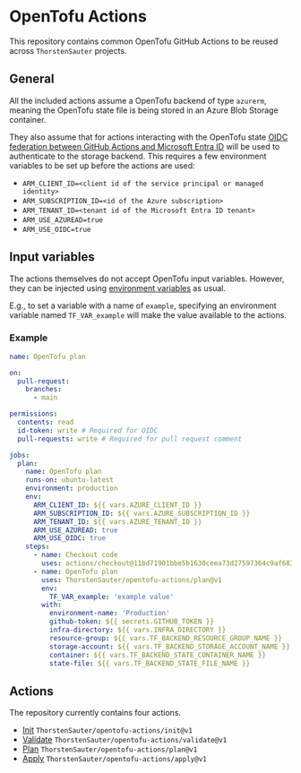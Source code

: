 ﻿# OpenTofu Actions

This repository contains common OpenTofu GitHub Actions to be reused across `ThorstenSauter` projects.

## General

All the included actions assume a OpenTofu backend of type `azurerm`, meaning the OpenTofu state file is being stored
in an Azure Blob Storage container.

They also assume that for actions interacting with the OpenTofu
state [OIDC federation between GitHub Actions and Microsoft Entra ID](https://learn.microsoft.com/en-us/azure/developer/github/connect-from-azure)
will be used to authenticate to the storage backend.
This requires a few environment variables to be set up before the actions are used:

- `ARM_CLIENT_ID=<client id of the service principal or managed identity>`
- `ARM_SUBSCRIPTION_ID=<id of the Azure subscription>`
- `ARM_TENANT_ID=<tenant id of the Microsoft Entra ID tenant>`
- `ARM_USE_AZUREAD=true`
- `ARM_USE_OIDC=true`

## Input variables

The actions themselves do not accept OpenTofu input variables.
However, they can be injected
using [environment variables](https://developer.hashicorp.com/opentofu/language/values/variables#environment-variables)
as usual.

E.g., to set a variable with a name of `example`, specifying an environment variable named `TF_VAR_example`
will make the value available to the actions.

### Example

```yaml
name: OpenTofu plan

on:
  pull-request:
    branches:
      - main

permissions:
  contents: read
  id-token: write # Required for OIDC
  pull-requests: write # Required for pull request comment

jobs:
  plan:
    name: OpenTofu plan
    runs-on: ubuntu-latest
    environment: production
    env:
      ARM_CLIENT_ID: ${{ vars.AZURE_CLIENT_ID }}
      ARM_SUBSCRIPTION_ID: ${{ vars.AZURE_SUBSCRIPTION_ID }}
      ARM_TENANT_ID: ${{ vars.AZURE_TENANT_ID }}
      ARM_USE_AZUREAD: true
      ARM_USE_OIDC: true
    steps:
      - name: Checkout code
        uses: actions/checkout@11bd71901bbe5b1630ceea73d27597364c9af683 # v4.2.2
      - name: OpenTofu plan
        uses: ThorstenSauter/opentofu-actions/plan@v1
        env:
          TF_VAR_example: 'example value'
        with:
          environment-name: 'Production'
          github-token: ${{ secrets.GITHUB_TOKEN }}
          infra-directory: ${{ vars.INFRA_DIRECTORY }}
          resource-group: ${{ vars.TF_BACKEND_RESOURCE_GROUP_NAME }}
          storage-account: ${{ vars.TF_BACKEND_STORAGE_ACCOUNT_NAME }}
          container: ${{ vars.TF_BACKEND_STATE_CONTAINER_NAME }}
          state-file: ${{ vars.TF_BACKEND_STATE_FILE_NAME }}
```

## Actions

The repository currently contains four actions.

- [Init](./init) `ThorstenSauter/opentofu-actions/init@v1`
- [Validate](./validate) `ThorstenSauter/opentofu-actions/validate@v1`
- [Plan](./plan) `ThorstenSauter/opentofu-actions/plan@v1`
- [Apply](./apply) `ThorstenSauter/opentofu-actions/apply@v1`
